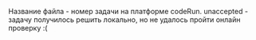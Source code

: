 Название файла - номер задачи на платформе codeRun. unaccepted - задачу получилось решить локально, но не удалось пройти онлайн проверку :(


